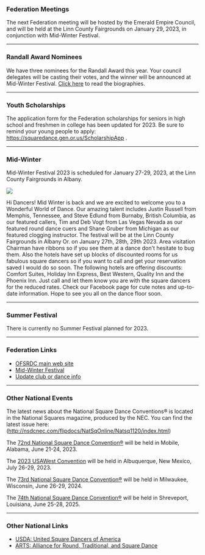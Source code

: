 ### Federation Meetings

The next Federation meeting will be hosted by the Emerald Empire Council, and will be held at the Linn County Fairgrounds on January 29, 2023, in conjunction with Mid-Winter Festival.

---

### Randall Award Nominees

We have three nominees for the Randall Award this year.  Your council delegates
will be casting their votes, and the winner will be announced at Mid-Winter
Festival.  <a href="/content/2022-10/randall.php">Click here</a> to read
the biographies.

---

### Youth Scholarships

The application form for the Federation scholarships for seniors in high school and freshmen in college has been updated for 2023.  Be sure to remind your young
people to apply:  https://squaredance.gen.or.us/ScholarshipApp .

---

### Mid-Winter

Mid-Winter Festival 2023 is scheduled for January 27-29, 2023, at the Linn County Fairgrounds in Albany.

<a href="/content/2022-10/MWF2023-Reg.pdf">
<img class="right" src="/content/2022-10/MWF2023-Reg.png">
</a>

Hi Dancers! Mid Winter is back and we are excited to welcome you to a Wonderful World of Dance.  Our amazing talent includes Justin Russell from Memphis, Tennessee, and Steve Edlund from Burnaby, British Columbia, as our featured callers, Tim and Deb Vogt from Las Vegas Nevada as our featured round dance cuers  and Shane Gruber from Michigan as our featured clogging instructor.  The festival will be at the Linn County Fairgrounds in Albany Or. on January  27th, 28th, 29th 2023. Area visitation Chairman have ribbons so if you see them at a dance don't hesitate to bug them.  Also the hotels have set up blocks of discounted rooms for us fabulous square dancers so if you want to call and get your reservation saved I would do so soon. The following hotels are offering discounts: Comfort Suites, Holiday Inn Express, Best Western, Quality Inn and the Phoenix Inn. Just call and let them know you are with the square dancers for the reduced rates. Check our Facebook page for cute notes and up-to-date information.  Hope to see you all on the dance floor soon.

---

### Summer Festival

There is currently no Summer Festival planned for 2023.

---

### Federation Links

* [OFSRDC main web site](https://squaredance.gen.or.us/)
* [Mid-Winter Festival](https://midwinterfestival.com/)
* [Update club or dance info](https://squaredance.gen.or.us/ClubInfo)

---

### Other National Events

The latest news about the National Square Dance Conventions&reg; is located in the National Squares magazine, produced by the NEC.  You can find the latest issue here: (http://nsdcnec.com/flipdocs/NatSqOnline/Natsq1120/index.html)

The [72nd National Square Dance Convention&reg;](https://www.72nsdc.com/) will be held in Mobile, Alabama, June 21-24, 2023.

The [2023 USAWest Convention](https://www.newmexico.usawest.net/) will be held in Albuquerque, New Mexico, July 26-29, 2023.

The [73rd National Square Dance Convention&reg;](https://www.73nsdc.com/) will be held in Milwaukee, Wisconsin, June 26-29, 2024.

The [74th National Square Dance Convention&reg;](https://www.74nsdc.org/) will be held in Shreveport, Louisiana, June 25-28, 2025.

---

### Other National Links

* [USDA: United Square Dancers of America](https://www.usda.org)
* [ARTS: Alliance for Round, Traditional, and Square Dance](https://www.arts-dance.org)
